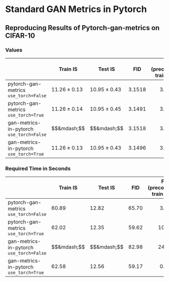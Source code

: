 # Standard GAN Metrics in Pytorch


## Reproducing Results of Pytorch-gan-metrics on CIFAR-10

### Values

| | Train IS | Test IS  | FID | FID (precomputed train stats) |
| ------------- | ------------- | ------------- | ------------- | ------------- |
| pytorch-gan-metrics<br>`use_torch=False` | $11.26 \pm 0.13$ | $10.95 \pm 0.43$ | $3.1518$ | $$3.1518$$ |
| pytorch-gan-metrics<br>`use_torch=True` | $11.26 \pm 0.14$ | $10.95 \pm 0.45$ | $3.1491$ | $$3.1518$$ |
| gan-metrics-in-pytorch<br>`use_torch=False` | $$&mdash;$$ | $$&mdash;$$ | $3.1518$ | $$3.1488$$ |
| gan-metrics-in-pytorch<br>`use_torch=True` | $11.26 \pm 0.13$ | $10.95 \pm 0.43$ | $3.1496$ | $$3.1528$$ |

### Required Time in Seconds

| | Train IS | Test IS  | FID | FID (precomputed train stats) |
| ------------- | ------------- | -------------- | ------------- | ------------- |
| pytorch-gan-metrics<br>`use_torch=False` | $60.89$ | $12.82$ | $65.70$ | $$3.52$$ |
| pytorch-gan-metrics<br>`use_torch=True` | $62.02$ | $12.35$ | $59.62$ | $$10.27$$ |
| gan-metrics-in-pytorch<br>`use_torch=False` | $$&mdash;$$ | $$&mdash;$$ | $82.98$ | $$24.64$$ |
| gan-metrics-in-pytorch<br>`use_torch=True` | $62.58$ | $12.56$ | $59.17$ | $$0.66$$ |
